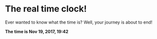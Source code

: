 # The real time clock!

Ever wanted to know what the time is? Well, your journey is about to end!

**The time is Nov 19, 2017, 19:42**